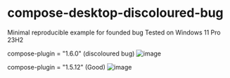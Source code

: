 # compose-desktop-discoloured-bug
Minimal reproducible example for founded bug
Tested on Windows 11 Pro 23H2

compose-plugin = "1.6.0" (discoloured bug)
![image](https://github.com/vladyslavv-ua/compose-desktop-discoloured-bug/assets/110237787/7c09cba1-3edf-4cc7-af84-3290e8445d2a)

compose-plugin = "1.5.12" (Good)
![image](https://github.com/vladyslavv-ua/compose-desktop-discoloured-bug/assets/110237787/a93d04df-9c7c-470f-91dd-81422332a670)

